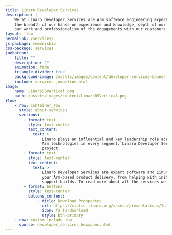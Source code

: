 ```yaml
---
title: Linaro Developer Services
description: |-
    We at Linaro Developer Services are Arm software engineering experts. We pride ourselves on
    the breadth of our hands-on experience and knowledge, depth of our capabilities, quality of
    our work and professionalism of the engagements with our customers.
layout: flow
permalink: /services/
js-package: membership
css-package: services
jumbotron:
    title: ""
    description: ""
    animation: fade
    triangle-divider: true
    background-image: /assets/images/content/developer-services-banner.jpg
    include: services-jumbotron.html
image:
    name: LinaroDSVertical.png
    path: /assets/images/content/LinaroDSVertical.png
flow:
    - row: container_row
      style: about-services
      sections:
        - format: text
          style: text-center
          text_content:
            text: >
                Linaro plays an influential and key leadership role across the Arm ecosystem, developing optimized software for advanced
                Arm technologies in every segment. Linaro Developer Services make that expertise available to you for use on your
                project.
        - format: text
          style: text-center
          text_content:
            text: >
                Linaro Developer Services are expert software and Linux engineers. Our expertise allows us to support all aspects of
                your Arm-based product delivery, from helping with initial board bring up, to upstreaming code and maintaining long-term
                support builds. To read more about all the services we provide, click on the area of interest below.
        - format: buttons
          style: text-center
          buttons_content:
              - title: Download Prospectus
                url: https://static.linaro.org/assets/presentations/IntroductiontoLinaroDeveloperServices.pdf
                icon: fa fa-download
                style: btn-primary
    - row: custom_include_row
      source: developer_services_hexagons.html
---
```


